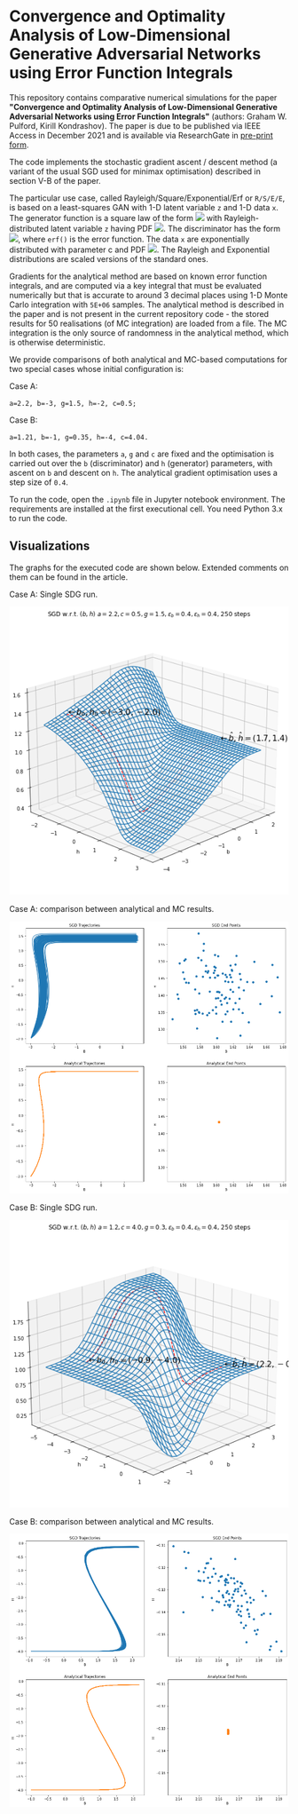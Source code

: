 # Convergence and Optimality Analysis of Low-Dimensional Generative Adversarial Networks using Error Function Integrals

This repository contains comparative numerical simulations for the paper
__"Convergence and Optimality Analysis of Low-Dimensional Generative Adversarial Networks using Error Function Integrals"__
(authors: Graham W. Pulford, Kirill Kondrashov).
The paper is due to be published via IEEE Access in December 2021 and is available via ResearchGate in [pre-print form](
https://www.researchgate.net/publication/356815736_Convergence_and_Optimality_Analysis_of_Low-Dimensional_Generative_Adversarial_Networks_using_Error_Function_Integrals).

The code implements the stochastic gradient ascent / descent method (a variant of the usual SGD used for minimax optimisation) described in section V-B of the paper.

The particular use case, called Rayleigh/Square/Exponential/Erf or `R/S/E/E`, is based on a least-squares GAN with 1-D latent variable `z` and 1-D data `x`. The generator function is a square law of the form <img src="https://render.githubusercontent.com/render/math?math=G(z)=gz^2 %2B h"> with Rayleigh-distributed latent variable `z` having PDF <img src="https://render.githubusercontent.com/render/math?math=G(z)=p(z)=2z \exp(-z^2)">. The discriminator has the form <img src="https://render.githubusercontent.com/render/math?math=D(x)=(1 %2B \erf(ax %2B b))/2">, where `erf()` is the error function. The data `x` are exponentially distributed with parameter c and PDF <img src="https://render.githubusercontent.com/render/math?math=p(x)=c \exp(-cx)">. The Rayleigh and Exponential distributions are scaled versions of the standard ones. 

Gradients for the analytical method are based on known error function integrals, and are computed via a key integral that must be evaluated numerically but that is accurate to around 3 decimal places using 1-D Monte Carlo integration with `5E+06` samples. The analytical method is described in the paper and is not present in the current repository code - the stored results for 50 realisations (of MC integration) are loaded from a file. The MC integration is the only source of randomness in the analytical method, which is otherwise deterministic. 

We provide comparisons of both analytical and MC-based computations for two special cases whose initial configuration is:

Case A: 
```
a=2.2, b=-3, g=1.5, h=-2, c=0.5;
```

Case B:
```
a=1.21, b=-1, g=0.35, h=-4, c=4.04.
```

In both cases, the parameters `a`, `g` and `c` are fixed and the optimisation is carried out over the `b` (discriminator) and `h` (generator) parameters, with ascent on `b` and descent on `h`. The analytical gradient optimisation uses a step size of `0.4`.

To run the code, open the `.ipynb` file in Jupyter notebook environment. The
requirements are installed at the first executional cell. You need Python
3.x to run the code.

## Visualizations 
The graphs for the executed code are shown below. Extended comments
on them can be found in the article.

Case A: Single SDG run.

![case a single](content/case_a_surface_single_run.png)

Case A: comparison between analytical and MC results.

![case a plot](content/case_a.png)

Case B: Single SDG run.

![case b single](content/case_b_surface_single_run.png)

Case B: comparison between analytical and MC results.

![case b plot](content/case_b.png)
